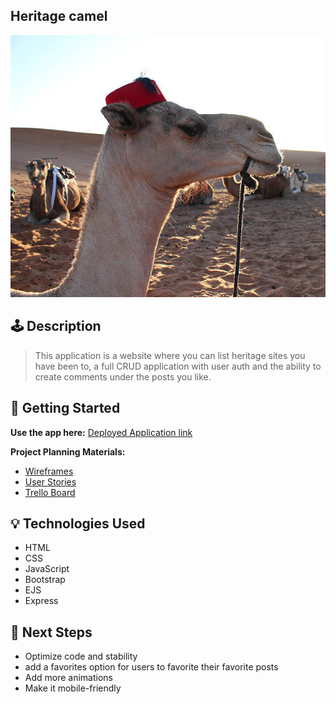 
## Heritage camel

![Logo](./public/images/camel.jpg)

## 🕹️ Description


> This application is a website where you can list heritage sites you have been to, a full CRUD application with user auth
and the ability to create comments under the posts you like.

## 🚀 Getting Started

**Use the app here:** [Deployed Application link](https://your-deployment-link.com)

**Project Planning Materials:**  
- [Wireframes](./planning/wireframes.png)  
- [User Stories](./planning/user-stories.md)  
- [Trello Board](https://trello.com/your-board)


## 💡 Technologies Used

- HTML
- CSS
- JavaScript
- Bootstrap
- EJS
- Express

## 🚧 Next Steps

- Optimize code and stability
- add a favorites option for users to favorite their favorite posts
- Add more animations 
- Make it mobile-friendly
